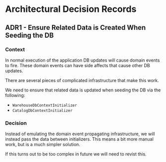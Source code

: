 # Architectural Decision Records

## ADR1 - Ensure Related Data is Created When Seeding the DB

### Context

In normal execution of the application DB updates will cause domain events to fire.  These domain events can have side affects that cause other DB updates.

There are several pieces of complicated infrastructure that make this work.

We need to ensure that related data is updated when seeding the DB via the following:

- `WarehouseDbContextInitializer`
- `CatalogDbContextInitializer`

### Decision

Instead of emulating the domain event propagating infrastructure, we will instead pass the data between initializers.  This means a bit more manual work, but is a much simpler solution.

If this turns out to be too complex in future we will need to revist this.
